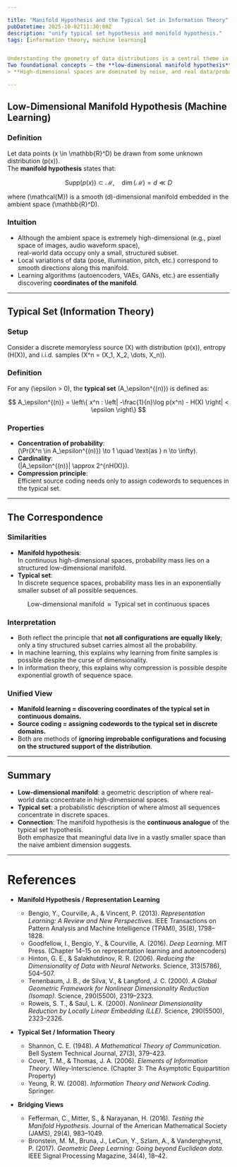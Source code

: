 ```yaml
---

title: "Manifold Hypothesis and the Typical Set in Information Theory"
pubDatetime: 2025-10-02T11:30:00Z
description: "unify typical set hypothesis and monifold hypothesis."
tags: [information theory, machine learning]


Understanding the geometry of data distributions is a central theme in both **machine learning** and **information theory**.  
Two foundational concepts — the **low-dimensional manifold hypothesis** in machine learning and the **typical set** in Shannon information theory — capture a similar intuition:  
> **High-dimensional spaces are dominated by noise, and real data/probability mass concentrate in structured, much smaller regions.**

---
```


## Low-Dimensional Manifold Hypothesis (Machine Learning)

### Definition
Let data points \(x \in \mathbb{R}^D\) be drawn from some unknown distribution \(p(x)\).  
The **manifold hypothesis** states that:

$$
\text{Supp}(p(x)) \subset \mathcal{M}, \quad \dim(\mathcal{M}) = d \ll D
$$

where \(\mathcal{M}\) is a smooth \(d\)-dimensional manifold embedded in the ambient space \(\mathbb{R}^D\).

### Intuition
- Although the ambient space is extremely high-dimensional (e.g., pixel space of images, audio waveform space),  
  real-world data occupy only a small, structured subset.  
- Local variations of data (pose, illumination, pitch, etc.) correspond to smooth directions along this manifold.  
- Learning algorithms (autoencoders, VAEs, GANs, etc.) are essentially discovering **coordinates of the manifold**.

---

## Typical Set (Information Theory)

### Setup
Consider a discrete memoryless source \(X\) with distribution \(p(x)\), entropy \(H(X)\), and i.i.d. samples \(X^n = (X_1, X_2, \dots, X_n)\).

### Definition
For any \(\epsilon > 0\), the **typical set** \(A_\epsilon^{(n)}\) is defined as:

$$
A_\epsilon^{(n)} = \left\{ x^n : \left| -\frac{1}{n}\log p(x^n) - H(X) \right| < \epsilon \right\}
$$

### Properties
- **Concentration of probability**:  
  \(\Pr(X^n \in A_\epsilon^{(n)}) \to 1 \quad \text{as } n \to \infty\).
- **Cardinality**:  
  \(|A_\epsilon^{(n)}| \approx 2^{nH(X)}\).
- **Compression principle**:  
  Efficient source coding needs only to assign codewords to sequences in the typical set.

---

## The Correspondence

### Similarities
- **Manifold hypothesis**:  
  In continuous high-dimensional spaces, probability mass lies on a structured low-dimensional manifold.
- **Typical set**:  
  In discrete sequence spaces, probability mass lies in an exponentially smaller subset of all possible sequences.

$$
\text{Low-dimensional manifold} \;\;\approx\;\; \text{Typical set in continuous spaces}
$$

### Interpretation
- Both reflect the principle that **not all configurations are equally likely**;  
  only a tiny structured subset carries almost all the probability.  
- In machine learning, this explains why learning from finite samples is possible despite the curse of dimensionality.  
- In information theory, this explains why compression is possible despite exponential growth of sequence space.

### Unified View
- **Manifold learning = discovering coordinates of the typical set in continuous domains.**  
- **Source coding = assigning codewords to the typical set in discrete domains.**  
- Both are methods of **ignoring improbable configurations and focusing on the structured support of the distribution**.

---

##  Summary

- **Low-dimensional manifold**: a geometric description of where real-world data concentrate in high-dimensional spaces.  
- **Typical set**: a probabilistic description of where almost all sequences concentrate in discrete spaces.  
- **Connection**: The manifold hypothesis is the **continuous analogue** of the typical set hypothesis.  
  Both emphasize that meaningful data live in a vastly smaller space than the naive ambient dimension suggests.

---
# References

- **Manifold Hypothesis / Representation Learning**
  - Bengio, Y., Courville, A., & Vincent, P. (2013). *Representation Learning: A Review and New Perspectives*. IEEE Transactions on Pattern Analysis and Machine Intelligence (TPAMI), 35(8), 1798–1828.
  - Goodfellow, I., Bengio, Y., & Courville, A. (2016). *Deep Learning*. MIT Press. (Chapter 14–15 on representation learning and autoencoders)
  - Hinton, G. E., & Salakhutdinov, R. R. (2006). *Reducing the Dimensionality of Data with Neural Networks*. Science, 313(5786), 504–507.
  - Tenenbaum, J. B., de Silva, V., & Langford, J. C. (2000). *A Global Geometric Framework for Nonlinear Dimensionality Reduction (Isomap)*. Science, 290(5500), 2319–2323.
  - Roweis, S. T., & Saul, L. K. (2000). *Nonlinear Dimensionality Reduction by Locally Linear Embedding (LLE)*. Science, 290(5500), 2323–2326.

- **Typical Set / Information Theory**
  - Shannon, C. E. (1948). *A Mathematical Theory of Communication*. Bell System Technical Journal, 27(3), 379–423.
  - Cover, T. M., & Thomas, J. A. (2006). *Elements of Information Theory*. Wiley-Interscience. (Chapter 3: The Asymptotic Equipartition Property)
  - Yeung, R. W. (2008). *Information Theory and Network Coding*. Springer.  

- **Bridging Views**
  - Fefferman, C., Mitter, S., & Narayanan, H. (2016). *Testing the Manifold Hypothesis*. Journal of the American Mathematical Society (JAMS), 29(4), 983–1049.
  - Bronstein, M. M., Bruna, J., LeCun, Y., Szlam, A., & Vandergheynst, P. (2017). *Geometric Deep Learning: Going beyond Euclidean data*. IEEE Signal Processing Magazine, 34(4), 18–42.

